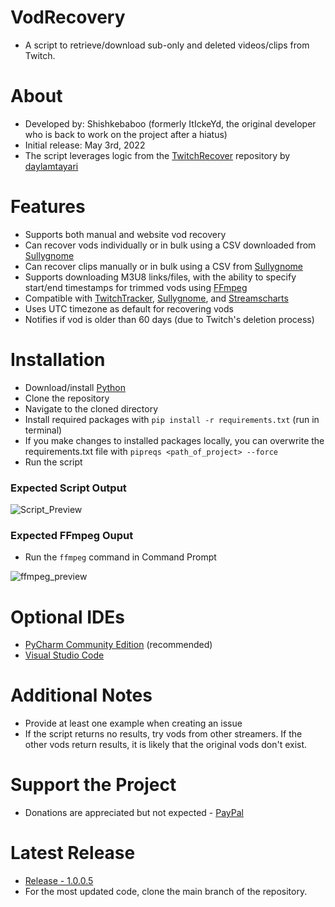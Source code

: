 # VodRecovery
* A script to retrieve/download sub-only and deleted videos/clips from Twitch.

# About
* Developed by: Shishkebaboo (formerly ItIckeYd, the original developer who is back to work on the project after a hiatus)
* Initial release: May 3rd, 2022
* The script leverages logic from the [TwitchRecover](https://github.com/TwitchRecover/TwitchRecover) repository by [daylamtayari](https://github.com/daylamtayari)

# Features
* Supports both manual and website vod recovery
* Can recover vods individually or in bulk using a CSV downloaded from [Sullygnome](https://sullygnome.com/)
* Can recover clips manually or in bulk using a CSV from [Sullygnome](https://sullygnome.com/)
* Supports downloading M3U8 links/files, with the ability to specify start/end timestamps for trimmed vods using [FFmpeg](https://ffmpeg.org/download.html)
* Compatible with [TwitchTracker](https://twitchtracker.com/), [Sullygnome](https://sullygnome.com/), and [Streamscharts](https://streamscharts.com/)
* Uses UTC timezone as default for recovering vods
* Notifies if vod is older than 60 days (due to Twitch's deletion process)

# Installation
* Download/install [Python](https://www.python.org/downloads/)
* Clone the repository
* Navigate to the cloned directory
* Install required packages with `pip install -r requirements.txt` (run in terminal)
* If you make changes to installed packages locally, you can overwrite the requirements.txt file with `pipreqs <path_of_project> --force`
* Run the script

### Expected Script Output

![Script_Preview](https://user-images.githubusercontent.com/118132878/216840958-bcf84edc-7e2e-4d1f-a060-4e1aff28761a.png)

### Expected FFmpeg Ouput
* Run the `ffmpeg` command in Command Prompt

![ffmpeg_preview](https://user-images.githubusercontent.com/118132878/216841020-617b9807-3a4c-4f03-856e-854d91306880.png)

# Optional IDEs
* [PyCharm Community Edition](https://www.jetbrains.com/pycharm/download/) (recommended)
* [Visual Studio Code](https://code.visualstudio.com/download)

# Additional Notes
* Provide at least one example when creating an issue
* If the script returns no results, try vods from other streamers. If the other vods return results, it is likely that the original vods don't exist.

# Support the Project
* Donations are appreciated but not expected - [PayPal](https://paypal.me/VodRecovery)

# Latest Release
* [Release - 1.0.0.5](https://github.com/Shishkebaboo/VodRecovery/releases/tag/vodrecovery-1.0.0.5)
* For the most updated code, clone the main branch of the repository.

